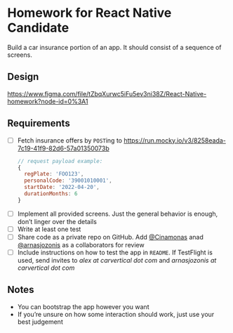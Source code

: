 # Homework for React Native Candidate

Build a car insurance portion of an app. It should consist of a sequence of screens.

## Design

https://www.figma.com/file/tZbqXurwc5iFu5ev3ni38Z/React-Native-homework?node-id=0%3A1

## Requirements

- [ ] Fetch insurance offers by `POST`ing to https://run.mocky.io/v3/8258eada-7c19-41f9-82d6-57a01350073b
  ```js
  // request payload example:
  {
    regPlate: 'FOO123',
    personalCode: '39001010001',
    startDate: '2022-04-20',
    durationMonths: 6
  }
  ```
- [ ] Implement all provided screens. Just the general behavior is enough, don’t linger over the details
- [ ] Write at least one test
- [ ] Share code as a private repo on GitHub. Add [@Cinamonas](https://github.com/Cinamonas) anad [@arnasjozonis](https://github.com/arnasjozonis) as a collaborators for review
- [ ] Include instructions on how to test the app in `README`. If TestFlight is used, send invites to _alex at carvertical dot com_ and _arnasjozonis at carvertical dot com_

## Notes

- You can bootstrap the app however you want
- If you’re unsure on how some interaction should work, just use your best judgement
